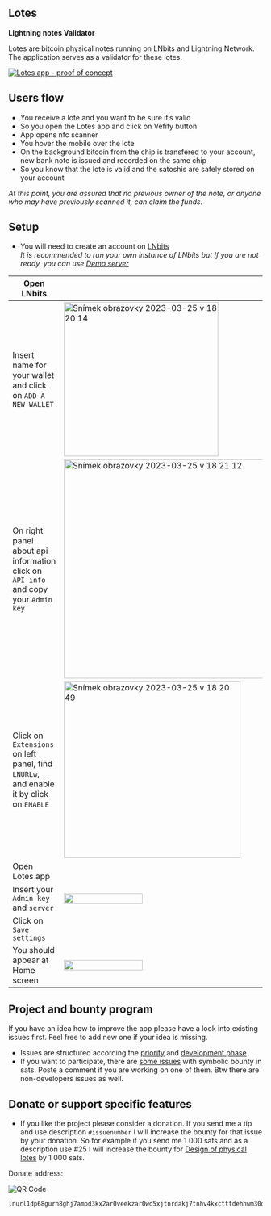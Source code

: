 ## Lotes

**Lightning notes Validator**

Lotes are bitcoin physical notes running on LNbits and Lightning Network. <br>
The application serves as a validator for these lotes.

[![Lotes app - proof of concept](https://i9.ytimg.com/vi_webp/_cQutic0CX0/mq2.webp?sqp=CLC5hqEG-oaymwEmCMACELQB8quKqQMa8AEB-AH-CYAC0AWKAgwIABABGGUgUShIMA8=&rs=AOn4CLAq53lG9oddARa3klEu_J3FDoEv_g)](https://youtu.be/_cQutic0CX0)

## Users flow

- You receive a lote and you want to be sure it’s valid
- So you open the Lotes app and click on Vefify button
- App opens nfc scanner
- You hover the mobile over the lote
- On the background bitcoin from the chip is transfered to your account, new bank note is issued and recorded on the same chip
- So you know that the lote is valid and the satoshis are safely stored on your account

_At this point, you are assured that no previous owner of the note, or anyone who may have previously scanned it, can claim the funds._

## Setup

- You will need to create an account on [LNbits](https://lnbits.com/) <br>
  _It is recommended to run your own instance of LNbits but If you are not ready, you can use [Demo server](https://legend.lnbits.com/)_

| Open LNbits | |
| --- | --- |
 | Insert name for your wallet and click on `ADD A NEW WALLET` | <img width="306" alt="Snímek obrazovky 2023-03-25 v 18 20 14" src="https://user-images.githubusercontent.com/26002916/227732136-44a1fc22-b356-430b-b2be-2e313e4cc98e.png"> |
| On right panel about api information click on `API info` and copy your `Admin key` | <img width="434" alt="Snímek obrazovky 2023-03-25 v 18 21 12" src="https://user-images.githubusercontent.com/26002916/227732213-ab1159f8-eb21-40eb-9ba9-69d6d60bf8e3.png"> |
| Click on `Extensions` on left panel, find `LNURLw`, and enable it by click on `ENABLE`| <img width="350" alt="Snímek obrazovky 2023-03-25 v 18 20 49" src="https://user-images.githubusercontent.com/26002916/227732266-75561ad5-87ce-403f-b2c4-afbb4b0f2452.png"> |
| Open Lotes app | |
| Insert your `Admin key` and `server` | <img src="https://user-images.githubusercontent.com/26002916/227718908-3675e2ff-9614-459d-ad19-8d93bdd24b28.PNG" width="60%" height="60%"> |
| Click on `Save settings` | |
| You should appear at Home screen | <img src="https://user-images.githubusercontent.com/26002916/227718907-662bf30c-7bcd-4076-b1e6-1328d7ad8384.PNG" width="60%" height="60%"> |


## Project and bounty program

If you have an idea how to improve the app please have a look into existing issues first. Feel free to add new one if your idea is missing.

- Issues are structured according the [priority](https://github.com/users/hynek-jina/projects/2/views/2) and [development phase](https://github.com/users/hynek-jina/projects/2/views/1).
- If you want to participate, there are [some issues](https://github.com/users/hynek-jina/projects/2/views/4) with symbolic bounty in sats. Poste a comment if you are working on one of them. Btw there are non-developers issues as well.

## Donate or support specific features

- If you like the project please consider a donation. If you send me a tip and use description `#issuenumber` I will increase the bounty for that issue by your donation. So for example if you send me 1 000 sats and as a description use #25 I will increase the bounty for [Design of physical lotes](https://github.com/hynek-jina/lotes/issues/25) by 1 000 sats.

Donate address:

![QR Code](https://user-images.githubusercontent.com/26002916/227731711-d6614a10-8bb7-44a8-b152-fe57418b9181.png)
```
lnurl1dp68gurn8ghj7ampd3kx2ar0veekzar0wd5xjtnrdakj7tnhv4kxctttdehhwm30d3h82unvwqhhxur9v4j8jumtd95kuee4xqqp6h25
```
